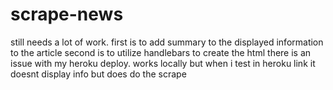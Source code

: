 # scrape-news

still needs a lot of work.
first is to add summary to the displayed information to the article
second is to utilize handlebars to create the html
there is an issue with my heroku deploy. works locally but when i test in heroku link it doesnt display info but does do the scrape
